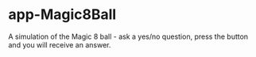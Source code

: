 # app-Magic8Ball
A simulation of the Magic 8 ball - ask a yes/no question, press the button and you will receive an answer.
